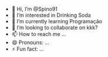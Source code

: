 - 👋 Hi, I’m @Spino91
- 👀 I’m interested in Drinking Soda
- 🌱 I’m currently learning Programação
- 💞️ I’m looking to collaborate on kkk?
- 📫 How to reach me ...
- 😄 Pronouns: ...
- ⚡ Fun fact: ...

<!---
Spino91/Spino91 is a ✨ special ✨ repository because its `README.md` (this file) appears on your GitHub profile.
You can click the Preview link to take a look at your changes.
--->

